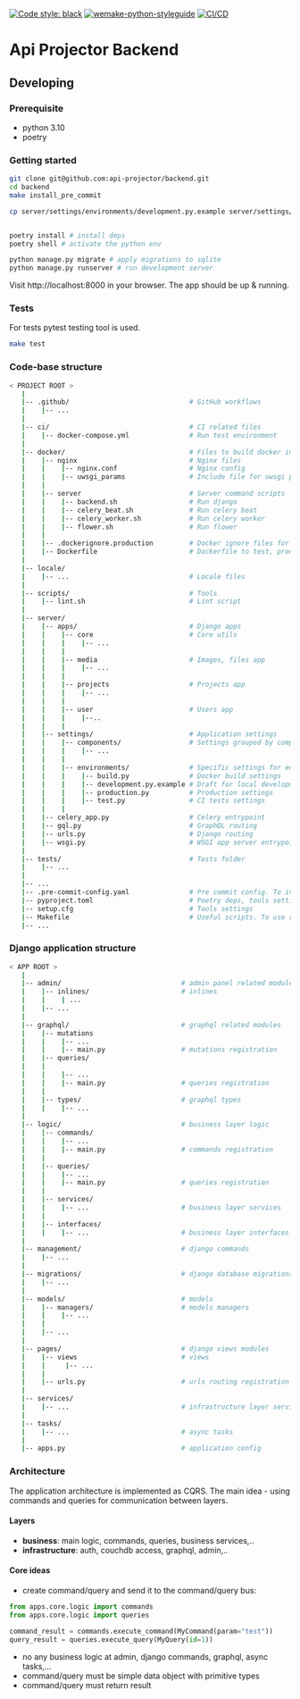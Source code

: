 [![Code style: black](https://img.shields.io/badge/code%20style-black-000000.svg)](https://github.com/psf/black)
[![wemake-python-styleguide](https://img.shields.io/badge/style-wemake-000000.svg)](https://github.com/wemake-services/wemake-python-styleguide)
[![CI/CD](https://github.com/api-projector/backend/actions/workflows/ci-cd.yml/badge.svg)](https://github.com/api-projector/backend/actions/workflows/ci-cd.yml)

# Api Projector Backend

## Developing

### Prerequisite
- python 3.10
- poetry

### Getting started 
```bash
git clone git@github.com:api-projector/backend.git
cd backend
make install_pre_commit

cp server/settings/environments/development.py.example server/settings/environments/development.py # prepare default config


poetry install # install deps 
poetry shell # activate the python env

python manage.py migrate # apply migrations to sqlite
python manage.py runserver # run development server 
```

Visit http://localhost:8000 in your browser. The app should be up & running.

### Tests
For tests pytest testing tool is used.

```bash
make test
```

### Code-base structure
```bash
< PROJECT ROOT >
   |
   |-- .github/                              # GitHub workflows
   |    |-- ...
   | 
   |-- ci/                                   # CI related files 
   |    |-- docker-compose.yml               # Run test environment  
   |
   |-- docker/                               # Files to build docker image 
   |    |-- nginx                            # Nginx files
   |    |    |-- nginx.conf                  # Nginx config 
   |    |    |-- uwsgi_params                # Include file for uwsgi params
   |    |
   |    |-- server                           # Server command scripts 
   |    |    |-- backend.sh                  # Run django 
   |    |    |-- celery_beat.sh              # Run celery beat 
   |    |    |-- celery_worker.sh            # Run celery worker 
   |    |    |-- flower.sh                   # Run flower 
   |    | 
   |    |-- .dockerignore.production         # Docker ignore files for production image. Exclude tests 
   |    |-- Dockerfile                       # Dockerfile to test, production image build 
   |    
   |-- locale/      
   |    |-- ...                              # Locale files
   |
   |-- scripts/                              # Tools
   |    |-- lint.sh                          # Lint script 
   |
   |-- server/
   |    |-- apps/                            # Django apps 
   |    |    |-- core                        # Core utils
   |    |    |    |-- ...
   |    |    |
   |    |    |-- media                       # Images, files app 
   |    |    |    |-- ...
   |    |    |
   |    |    |-- projects                    # Projects app
   |    |    |    |-- ...
   |    |    | 
   |    |    |-- user                        # Users app  
   |    |    |    |--..
   |    |    | 
   |    |-- settings/                        # Application settings 
   |    |    |-- components/                 # Settings grouped by components  
   |    |    |    |-- ...     
   |    |    |   
   |    |    |-- environments/               # Specific settings for envs
   |    |    |    |-- build.py               # Docker build settings
   |    |    |    |-- development.py.example # Draft for local development settings (should be cloned to development.py and updated to your environment)
   |    |    |    |-- production.py          # Production settings
   |    |    |    |-- test.py                # CI tests settings
   |    |    |  
   |    |-- celery_app.py                    # Celery entrypoint
   |    |-- gql.py                           # GraphQL routing
   |    |-- urls.py                          # Django routing
   |    |-- wsgi.py                          # WSGI app server entrypoint
   |                               
   |-- tests/                                # Tests folder
   |    |-- ...
   | 
   |-- ...
   |-- .pre-commit-config.yaml               # Pre commit config. To install run: "make install_pre_commit"
   |-- pyproject.toml                        # Poetry deps, tools settings
   |-- setup.cfg                             # Tools settings
   |-- Makefile                              # Useful scripts. To use run: "make <command>" 
   |-- ... 
```

### Django application structure
```bash
< APP ROOT >
   |
   |-- admin/                              # admin panel related modules 
   |    |-- inlines/                       # inlines
   |    |    | ...
   |    |-- ... 
   |    
   |-- graphql/                            # graphql related modules 
   |    |-- mutations
   |    |    |-- ...
   |    |    |-- main.py                   # mutations registration
   |    |-- queries/
   |    |
   |    |    |-- ...
   |    |    |-- main.py                   # queries registration
   |    |
   |    |-- types/                         # graphql types
   |    |    |-- ... 
   |
   |-- logic/                              # business layer logic
   |    |-- commands/ 
   |    |    |-- ...
   |    |    |-- main.py                   # commands registration 
   |    |
   |    |-- queries/
   |    |    |-- ...
   |    |    |-- main.py                   # queries registration 
   |    |
   |    |-- services/ 
   |    |    |-- ...                       # business layer services
   |    |
   |    |-- interfaces/ 
   |    |    |-- ...                       # business layer interfaces 
   |    
   |-- management/                         # django commands
   |    |-- ...                       
   |
   |-- migrations/                         # django database migrations 
   |    |-- ...                       
   | 
   |-- models/                             # models
   |    |-- managers/                      # models managers
   |    |    |-- ...
   |    |
   |    |-- ...
   |
   |-- pages/                              # django views modules
   |    |-- views                          # views 
   |    |     |-- ...
   |    |
   |    |-- urls.py                        # urls routing registration  
   |    
   |-- services/
   |    |-- ...                            # infrastructure layer services
   |
   |-- tasks/
   |    |-- ...                            # async tasks 
   | 
   |-- apps.py                             # application config 
```

### Architecture
The application architecture is implemented as CQRS. The main idea - using commands and queries for communication between layers.

#### Layers
- **business**: main logic, commands, queries, business services,..
- **infrastructure**: auth, couchdb access, graphql, admin,..
 
#### Core ideas
- create command/query and send it to the command/query bus:
```python
from apps.core.logic import commands
from apps.core.logic import queries 

command_result = commands.execute_command(MyCommand(param="test"))
query_result = queries.execute_query(MyQuery(id=1))
```

- no any business logic at admin, django commands, graphql, async tasks,...
- command/query must be simple data object with primitive types
- command/query must return result

